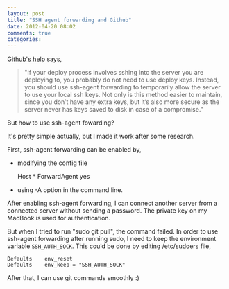 ```yaml
---
layout: post
title: "SSH agent forwarding and Github"
date: 2012-04-20 08:02
comments: true
categories:
---
```


[Github's help](http://help.github.com/deploy-keys/) says,

> "If your deploy process involves sshing into the server you are deploying to, you probably do not need to use deploy keys. Instead, you should use ssh-agent forwarding to temporarily allow the server to use your local ssh keys. Not only is this method easier to maintain, since you don’t have any extra keys, but it’s also more secure as the server never has keys saved to disk in case of a compromise."

But how to use ssh-agent fowarding?

It's pretty simple actually, but I made it work after some research.

First, ssh-agent forwarding can be enabled by,

* modifying the config file

    Host *
      ForwardAgent yes

* using -A option in the command line.

After enabling ssh-agent forwarding, I can connect another server from a connected server without sending a password. The private key on my MacBook is used for authentication.

But when I tried to run "sudo git pull", the command failed. In order to use ssh-agent forwarding after running sudo, I need to keep the environment variable `SSH_AUTH_SOCK`. This could be done by editing /etc/sudoers file,

    Defaults    env_reset
    Defaults    env_keep = "SSH_AUTH_SOCK"

After that, I can use git commands smoothly :)
